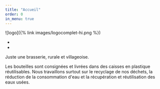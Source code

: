 ```yaml
---
title: "Accueil"
order: 0
in_menu: true
---
```

![logo]({% link images/logocomplet-hi.png %})

-
-
Juste une brasserie, rurale et villageoise.

  
Les bouteilles sont consignées et livrées dans des caisses en plastique réutilisables. Nous travaillons surtout sur le recyclage de nos déchets, la réduction de la consommation d'eau et la récupération et réutilisation des eaux usées. 